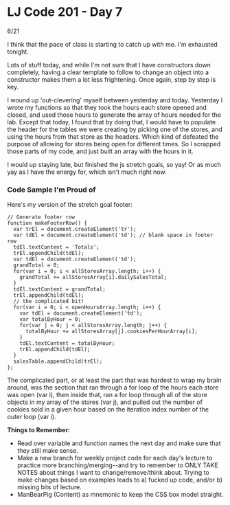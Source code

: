 # LJ Code 201 - Day 7
6/21

I think that the pace of class is starting to catch up with me.  I'm exhausted tonight.

Lots of stuff today, and while I'm not sure that I have constructors down completely, having a clear template to follow to change an object into a constructor makes them a lot less frightening. Once again, step by step is key.

I wound up 'out-clevering' myself between yesterday and today. Yesterday I wrote my functions so that they took the hours each store opened and closed, and used those hours to generate the array of hours needed for the lab. Except that today, I found that by doing that, I would have to populate the header for the tables we were creating by picking one of the stores, and using the hours from that store as the headers. Which kind of defeated the purpose of allowing for stores being open for different times. So I scrapped those parts of my code, and just built an array with the hours in it. 

I would up staying late, but finished the js stretch goals, so yay! Or as much yay as I have the energy for, which isn't much right now.

### Code Sample I'm Proud of

Here's my version of the stretch goal footer:

```
// Generate footer row
function makeFooterRow() {
  var trEl = document.createElement('tr');
  var tdEl = document.createElement('td'); // blank space in footer row
  tdEl.textContent = 'Totals';
  trEl.appendChild(tdEl);
  var tdEl = document.createElement('td');
  grandTotal = 0;
  for(var i = 0; i < allStoresArray.length; i++) {
    grandTotal += allStoresArray[i].dailySalesTotal;
  }
  tdEl.textContent = grandTotal;
  trEl.appendChild(tdEl);
  // the complicated bit!
  for(var i = 0; i < openHoursArray.length; i++) {
    var tdEl = document.createElement('td');
    var totalByHour = 0;
    for(var j = 0; j < allStoresArray.length; j++) {
      totalByHour += allStoresArray[j].cookiesPerHourArray[i];
    }
    tdEl.textContent = totalByHour;
    trEl.appendChild(tdEl);
  }
  salesTable.appendChild(trEl);
};
```
The complicated part, or at least the part that was hardest to wrap my brain around, was the section that ran through a for loop of the hours each store was open (var i), then inside that, ran a for loop through all of the store objects in my array of the stores (var j), and pulled out the number of cookies sold in a given hour based on the iteration index number of the *outer* loop (var i).

**Things to Remember:**

* Read over variable and function names the next day and make sure that they still make sense.
* Make a new branch for weekly project code for each day's lecture to practice more branching/merging--and try to remember to ONLY TAKE NOTES about things I want to change/remove/think about. Trying to make changes based on examples leads to a) fucked up code, and/or b) missing bits of lecture.
* ManBearPig (Content) as mnemonic to keep the CSS box model straight.
